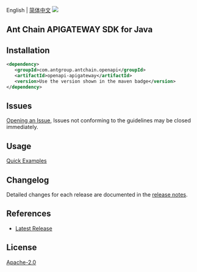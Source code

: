 English | [简体中文](README-CN.md)
![](https://aliyunsdk-pages.alicdn.com/icons/AlibabaCloud.svg)

## Ant Chain APIGATEWAY SDK for Java

## Installation

```xml
<dependency>
   <groupId>com.antgroup.antchain.openapi</groupId>
   <artifactId>openapi-apigateway</artifactId>
   <version>Use the version shown in the maven badge</version>
</dependency>
```

## Issues
[Opening an Issue](https://github.com/alipay/antchain-openapi-prod-sdk/issues/new), Issues not conforming to the guidelines may be closed immediately.

## Usage
[Quick Examples](https://github.com/alipay/antchain-openapi-prod-sdk/blob/master/docs/0-Examples-EN.md#quick-examples)

## Changelog
Detailed changes for each release are documented in the [release notes](./ChangeLog.txt).

## References
* [Latest Release](https://github.com/alipay/antchain-openapi-prod-sdk/)

## License
[Apache-2.0](http://www.apache.org/licenses/LICENSE-2.0)
